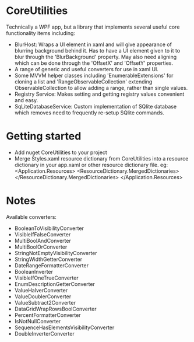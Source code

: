 # CoreUtilities
Technically a WPF app, but a library that implements several useful core functionality items including:
- BlurHost: Wraps a UI element in xaml and will give appearance of blurring background behind it. Has to have a UI element given to it to blur through the 'BlurBackground' property. May also need aligning which can be done through the 'OffsetX' and 'OffsetY' properties.
- A range of generic and useful converters for use in xaml UI.
- Some MVVM helper classes including 'EnumerableExtensions' for cloning a list and 'RangeObservableCollection' extending ObservableCollection to allow adding a range, rather than single values.
- Registry Service: Makes setting and getting registry values convenient and easy.
- SqLiteDatabaseService: Custom implementation of SQlite database which removes need to frequently re-setup SQlite commands.

# Getting started
- Add nuget CoreUtilities to your project
- Merge Styles.xaml resource dictionary from CoreUtilities into a resource dictionary in your app.xaml or other resource dictionary file. eg: 
	<Application.Resources>
		<ResourceDictionary>
			<ResourceDictionary.MergedDictionaries>
				<ResourceDictionary Source="/CoreUtils;component/Styles.xaml" />
			</ResourceDictionary.MergedDictionaries>
		</ResourceDictionary>
	</Application.Resources>
	
# Notes
Available converters:
- BooleanToVisibilityConverter
- VisibleIfFalseConverter
- MultiBoolAndConverter
- MultiBoolOrConverter
- StringNotEmptyVisibilityConverter
- StringWidthGetterConverter
- DateRangeFormatterConverter
- BooleanInverter
- VisibleIfOneTrueConverter
- EnumDescriptionGetterConverter
- ValueHalverConverter
- ValueDoublerConverter
- ValueSubtract2Converter
- DataGridWrapRowsBoolConverter
- PercentFormatterConverter
- IsNotNullConverter
- SequenceHasElementsVisibilityConverter
- DoubleInverterConverter